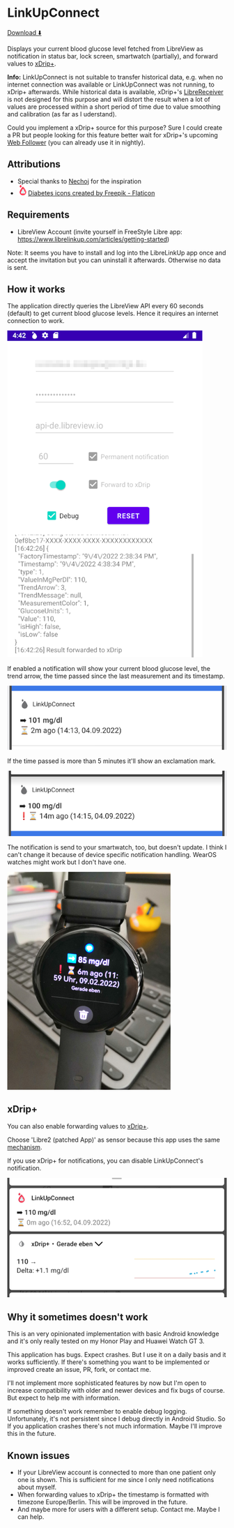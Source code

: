 # LinkUpConnect

[Download ⬇️](https://github.com/cmtjk/LinkUpConnect/releases)

Displays your current blood glucose level fetched from LibreView as notification in status bar, lock screen, smartwatch (partially), and forward values to [xDrip+](https://jamorham.github.io/#xdrip-plus).

**Info:** LinkUpConnect is not suitable to transfer historical data, e.g. when no internet connection was available or LinkUpConnect was not running, to xDrip+ afterwards.
While historical data is available, xDrip+'s [LibreReceiver](https://github.com/NightscoutFoundation/xDrip/blob/master/app/src/main/java/com/eveningoutpost/dexdrip/LibreReceiver.java#L45) is not designed for this purpose and will distort the result when a lot of values are processed within a short period of time due to value smoothing and calibration (as far as I uderstand).

Could you implement a xDrip+ source for this purpose? Sure I could create a PR but people looking for this feature better wait for xDrip+'s upcoming [Web Follower](https://xdrip.readthedocs.io/en/latest/install/webfollower/) (you can already use it in nightly).


## Attributions
- Special thanks to [Nechoj](https://insulinclub.de/core/index.php?user/46518-nechoj/) for the inspiration
- ![](img/blood_sugar_icon.png)[Diabetes icons created by Freepik - Flaticon](https://www.flaticon.com/free-icons/diabetes "diabetes icons")

## Requirements
- LibreView Account (invite yourself in FreeStyle Libre app: https://www.librelinkup.com/articles/getting-started)

Note: It seems you have to install and log into the LibreLinkUp app once and accept the invitation but you can uninstall it afterwards. Otherwise no data is sent.

## How it works
The application directly queries the LibreView API every 60 seconds (default) to get current blood glucose levels. Hence it requires an internet connection to work.

![](img/layout_view.png)

If enabled a notification will show your current blood glucose level, the trend arrow, the time passed since the last measurement and its timestamp.

![](img/notification_android9.png)

If the time passed is more than 5 minutes it'll show an exclamation mark.

![](img/notification_outdated_android9.png)

The notification is send to your smartwatch, too, but doesn't update. I think I can't change it because of device specific notification handling. WearOS watches might work but I don't have one.

![](img/huaweiwatchgt3.jpg)


## xDrip+
You can also enable forwarding values to [xDrip+](https://jamorham.github.io/#xdrip-plus).

Choose 'Libre2 (patched App)' as sensor because this app uses the same [mechanism](https://github.com/NightscoutFoundation/xDrip/blob/master/app/src/main/java/com/eveningoutpost/dexdrip/LibreReceiver.java#L45).

If you use xDrip+ for notifications, you can disable LinkUpConnect's notification.

![](img/notification_and_xdrip.png)

## Why it sometimes doesn't work
This is an very opinionated implementation with basic Android knowledge and it's only really tested on my Honor Play and Huawei Watch GT 3.

This application has bugs. Expect crashes. But I use it on a daily basis and it works sufficiently. If there's something you want to be implemented or improved create an issue, PR, fork, or contact me.

I'll not implement more sophisticated features by now but I'm open to increase compatibility with older and newer devices and fix bugs of course. But expect to help me with information.

If something doesn't work remember to enable debug logging. Unfortunately, it's not persistent since I debug directly in Android Studio. So If you application crashes there's not much information. Maybe I'll improve this in the future.


## Known issues
- If your LibreView account is connected to more than one patient only one is shown. This is sufficient for me since I only need notifications about myself.
- When forwarding values to xDrip+ the timestamp is formatted with timezone Europe/Berlin. This will be improved in the future.
- And maybe more for users with a different setup. Contact me. Maybe I can help.